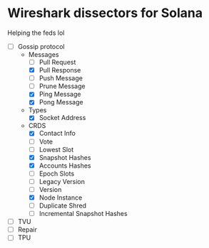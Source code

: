 # Wireshark dissectors for Solana

Helping the feds lol

- [ ] Gossip protocol
  - Messages
    - [ ] Pull Request
    - [x] Pull Response
    - [ ] Push Message
    - [ ] Prune Message
    - [x] Ping Message
    - [x] Pong Message
  - Types
    - [x] Socket Address
  - CRDS
    - [x] Contact Info
    - [ ] Vote
    - [ ] Lowest Slot
    - [x] Snapshot Hashes
    - [x] Accounts Hashes
    - [ ] Epoch Slots
    - [ ] Legacy Version
    - [ ] Version
    - [x] Node Instance
    - [ ] Duplicate Shred
    - [ ] Incremental Snapshot Hashes
- [ ] TVU
- [ ] Repair
- [ ] TPU
